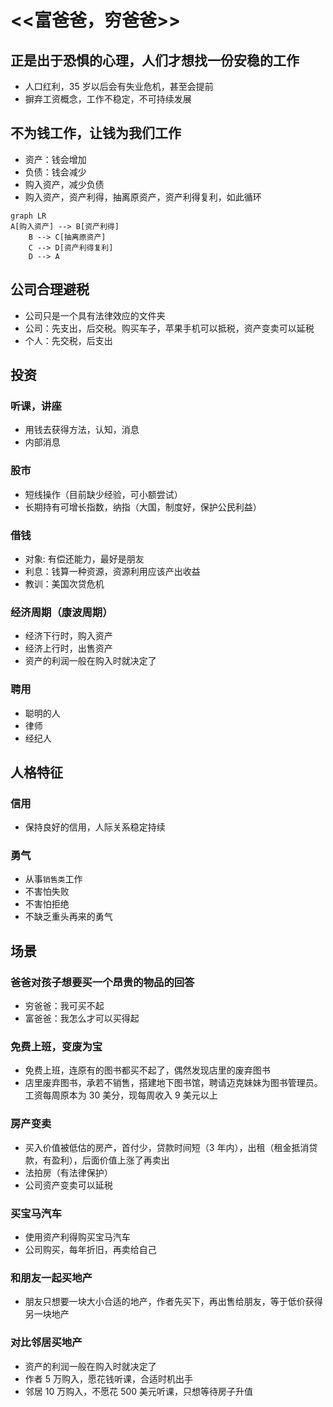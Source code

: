 # <<富爸爸，穷爸爸>>

## 正是出于恐惧的心理，人们才想找一份安稳的工作

- 人口红利，35 岁以后会有失业危机，甚至会提前
- 摒弃工资概念，工作不稳定，不可持续发展

## 不为钱工作，让钱为我们工作

- 资产：钱会增加
- 负债：钱会减少
- 购入资产，减少负债
- 购入资产，资产利得，抽离原资产，资产利得复利，如此循环

```mermaid
graph LR
A[购入资产] --> B[资产利得]
    B --> C[抽离原资产]
    C --> D[资产利得复利]
    D --> A
```

## 公司合理避税

- 公司只是一个具有法律效应的文件夹
- 公司：先支出，后交税。购买车子，苹果手机可以抵税，资产变卖可以延税
- 个人：先交税，后支出

## 投资

### 听课，讲座

- 用钱去获得方法，认知，消息
- 内部消息

### 股市

- 短线操作（目前缺少经验，可小额尝试）
- 长期持有可增长指数，纳指（大国，制度好，保护公民利益）

### 借钱

- 对象: 有偿还能力，最好是朋友
- 利息：钱算一种资源，资源利用应该产出收益
- 教训：美国次贷危机

### 经济周期（康波周期）

- 经济下行时，购入资产
- 经济上行时，出售资产
- 资产的利润一般在购入时就决定了

### 聘用

- 聪明的人
- 律师
- 经纪人

## 人格特征

### 信用

- 保持良好的信用，人际关系稳定持续

### 勇气

- 从事`销售类`工作
- 不害怕失败
- 不害怕拒绝
- 不缺乏重头再来的勇气

## 场景

### 爸爸对孩子想要买一个昂贵的物品的回答

- 穷爸爸：我可买不起
- 富爸爸：我怎么才可以买得起

### 免费上班，变废为宝

- 免费上班，连原有的图书都买不起了，偶然发现店里的废弃图书
- 店里废弃图书，承若不销售，搭建地下图书馆，聘请迈克妹妹为图书管理员。工资每周原本为 30 美分，现每周收入 9 美元以上

### 房产变卖

- 买入价值被低估的房产，首付少，贷款时间短（3 年内），出租（租金抵消贷款，有盈利），后面价值上涨了再卖出
- 法拍房（有法律保护）
- 公司资产变卖可以延税

### 买宝马汽车

- 使用资产利得购买宝马汽车
- 公司购买，每年折旧，再卖给自己

### 和朋友一起买地产

- 朋友只想要一块大小合适的地产，作者先买下，再出售给朋友，等于低价获得另一块地产

### 对比邻居买地产

- 资产的利润一般在购入时就决定了
- 作者 5 万购入，愿花钱听课，合适时机出手
- 邻居 10 万购入，不愿花 500 美元听课，只想等待房子升值

